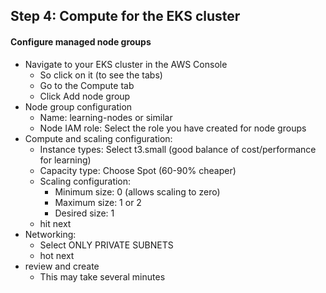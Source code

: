 ## Step 4: Compute for the EKS cluster

#### Configure managed node groups
- Navigate to your EKS cluster in the AWS Console
  - So click on it (to see the tabs)
  - Go to the Compute tab
  - Click Add node group
- Node group configuration
  - Name: learning-nodes or similar
  - Node IAM role: Select the role you have created for node groups
- Compute and scaling configuration:
  - Instance types: Select t3.small (good balance of cost/performance for learning)
  - Capacity type: Choose Spot (60-90% cheaper)
  - Scaling configuration:
    - Minimum size: 0 (allows scaling to zero)
    - Maximum size: 1 or 2
    - Desired size: 1
  - hit next
- Networking:
  - Select ONLY PRIVATE SUBNETS
  - hot next
- review and create
  - This may take several minutes


